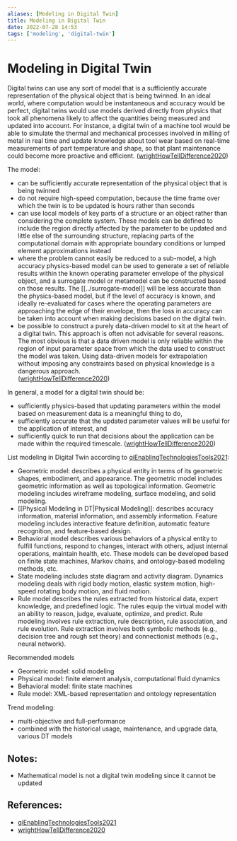 ```yaml
---
aliases: [Modeling in Digital Twin]
title: Modeling in Digital Twin
date: 2022-07-28 14:53
tags: ['modeling', 'digital-twin']
---
```


# Modeling in Digital Twin

Digital twins can use any sort of model that is a sufficiently accurate representation of the physical object that is being twinned. In an ideal world, where computation would be instantaneous and accuracy would be perfect, digital twins would use models derived directly from physics that took all phenomena likely to affect the quantities being measured and updated into account. For instance, a digital twin of a machine tool would be able to simulate the thermal and mechanical processes involved in milling of metal in real time and update knowledge about tool wear based on real-time measurements of part temperature and shape, so that plant maintenance could become more proactive and efficient. ([wrightHowTellDifference2020](../zotero/wrightHowTellDifference2020.md))

The model:

- can be sufficiently accurate representation of the physical object that is being twinned
- do not require high-speed computation, because the time frame over which the twin is to be updated is hours rather than seconds
- can use local models of key parts of a structure or an object rather than considering the complete system. These models can be defined to include the region directly affected by the parameter to be updated and little else of the surrounding structure, replacing parts of the computational domain with appropriate boundary conditions or lumped element approximations instead
- where the problem cannot easily be reduced to a sub-model, a high accuracy physics-based model can be used to generate a set of reliable results within the known operating parameter envelope of the physical object, and a surrogate model or metamodel can be constructed based on those results. The [[../surrogate-model]] will be less accurate than the physics-based model, but if the level of accuracy is known, and ideally re-evaluated for cases where the operating parameters are approaching the edge of their envelope, then the loss in accuracy can be taken into account when making decisions based on the digital twin.
- be possible to construct a purely data-driven model to sit at the heart of a digital twin. This approach is often not advisable for several reasons. The most obvious is that a data driven model is only reliable within the region of input parameter space from which the data used to construct the model was taken. Using data-driven models for extrapolation without imposing any constraints based on physical knowledge is a dangerous approach.  
([wrightHowTellDifference2020](../zotero/wrightHowTellDifference2020.md))

In general, a model for a digital twin should be:

- sufficiently physics-based that updating parameters within the model based on measurement data is a meaningful thing to do,
- sufficiently accurate that the updated parameter values will be useful for the application of interest, and
- sufficiently quick to run that decisions about the application can be made within the required timescale.
([wrightHowTellDifference2020](../zotero/wrightHowTellDifference2020.md))

List modeling in Digital Twin according to [qiEnablingTechnologiesTools2021](qiEnablingTechnologiesTools2021.md):

- Geometric model: describes a physical entity in terms of its geometric shapes, embodiment, and appearance. The geometric model includes geometric information as well as topological information. Geometric modeling includes wireframe modeling, surface modeling, and solid modeling.
- [[Physical Modeling in DT|Physical Modeling]]: describes accuracy information, material information, and assembly information. Feature modeling includes interactive feature definition, automatic feature recognition, and feature-based design.
- Behavioral model describes various behaviors of a physical entity to fulfill functions, respond to changes, interact with others, adjust internal operations, maintain health, etc. These models can be developed based on finite state machines, Markov chains, and ontology-based modeling methods, etc.
- State modeling includes state diagram and activity diagram. Dynamics modeling deals with rigid body motion, elastic system motion, high-speed rotating body motion, and fluid motion.
- Rule model describes the rules extracted from historical data, expert knowledge, and predefined logic. The rules equip the virtual model with an ability to reason, judge, evaluate, optimize, and predict. Rule modeling involves rule extraction, rule description, rule association, and rule evolution. Rule extraction involves both symbolic methods (e.g., decision tree and rough set theory) and connectionist methods (e.g., neural network).

Recommended models

- Geometric model: solid modeling
- Physical model: finite element analysis, computational fluid dynamics
- Behavioral model: finite state machines
- Rule model: XML-based representation and ontology representation

Trend modeling:

- multi-objective and full-performance
- combined with the historical usage, maintenance, and upgrade data, various DT models

## Notes:

- Mathematical model is not a digital twin modeling since it cannot be updated

## References:

- [qiEnablingTechnologiesTools2021](../zotero/qiEnablingTechnologiesTools2021.md)
- [wrightHowTellDifference2020](../zotero/wrightHowTellDifference2020.md)
